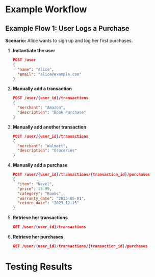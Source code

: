 # Example Workflow

## Example Flow 1: User Logs a Purchase

**Scenario:** Alice wants to sign up and log her first purchases.

1. **Instantiate the user**
    ```json
    POST /user
    {
      "name": "Alice",
      "email": "alice@example.com"
    }
    ```

2. **Manually add a transaction**
    ```json
    POST /user/{user_id}/transactions
    {
      "merchant": "Amazon",
      "description": "Book Purchase"
    }
    ```

3. **Manually add another transaction**
    ```json
    POST /user/{user_id}/transactions
    {
      "merchant": "Walmart",
      "description": "Groceries"
    }
    ```

4. **Manually add a purchase**
    ```json
    POST /user/{user_id}/transactions/{transaction_id}/purchases
    {
      "item": "Novel",
      "price": 15.99,
      "category": "Books",
      "warranty_date": "2025-05-01",
      "return_date": "2023-12-15"
    }
    ```

5. **Retrieve her transactions**
    ```json
    GET /user/{user_id}/transactions
    ```

6. **Retrieve her purchases**
    ```json
    GET /user/{user_id}/transactions/{transaction_id}/purchases
    ```


# Testing Results 